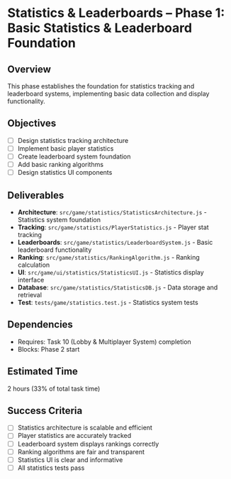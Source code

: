 # Statistics & Leaderboards – Phase 1: Basic Statistics & Leaderboard Foundation

## Overview
This phase establishes the foundation for statistics tracking and leaderboard systems, implementing basic data collection and display functionality.

## Objectives
- [ ] Design statistics tracking architecture
- [ ] Implement basic player statistics
- [ ] Create leaderboard system foundation
- [ ] Add basic ranking algorithms
- [ ] Design statistics UI components

## Deliverables
- **Architecture**: `src/game/statistics/StatisticsArchitecture.js` - Statistics system foundation
- **Tracking**: `src/game/statistics/PlayerStatistics.js` - Player stat tracking
- **Leaderboards**: `src/game/statistics/LeaderboardSystem.js` - Basic leaderboard functionality
- **Ranking**: `src/game/statistics/RankingAlgorithm.js` - Ranking calculation
- **UI**: `src/game/ui/statistics/StatisticsUI.js` - Statistics display interface
- **Database**: `src/game/statistics/StatisticsDB.js` - Data storage and retrieval
- **Test**: `tests/game/statistics.test.js` - Statistics system tests

## Dependencies
- Requires: Task 10 (Lobby & Multiplayer System) completion
- Blocks: Phase 2 start

## Estimated Time
2 hours (33% of total task time)

## Success Criteria
- [ ] Statistics architecture is scalable and efficient
- [ ] Player statistics are accurately tracked
- [ ] Leaderboard system displays rankings correctly
- [ ] Ranking algorithms are fair and transparent
- [ ] Statistics UI is clear and informative
- [ ] All statistics tests pass 